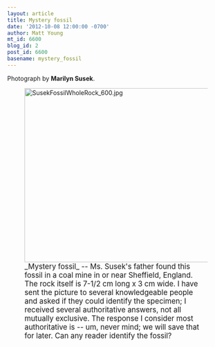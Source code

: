 ```yaml
---
layout: article
title: Mystery fossil
date: '2012-10-08 12:00:00 -0700'
author: Matt Young
mt_id: 6600
blog_id: 2
post_id: 6600
basename: mystery_fossil
---
```

Photograph by **Marilyn Susek**. 

<figure>
<img src="http://pandasthumb.org/SusekFossilWholeRock_600.jpg" alt="SusekFossilWholeRock_600.jpg" width="600" height="402" />
<figcaption markdown="span">
<big>_Mystery fossil_ -- Ms. Susek's father found this fossil in a coal mine in or near Sheffield, England. The rock itself is 7-1/2 cm long  x  3 cm wide. I have sent the picture to several knowledgeable people and asked if they could identify the specimen; I received several authoritative answers, not all mutually exclusive. The response I consider most authoritative is -- um, never mind; we will save that for later. Can any reader identify the fossil?</big>

</figcaption>
</figure>
